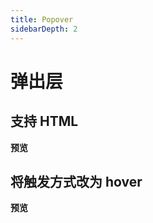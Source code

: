 ```yaml
---
title: Popover
sidebarDepth: 2
---
```

# 弹出层

## 支持 HTML

**预览**

<ClientOnly>
<popover-demos-1></popover-demos-1>
</ClientOnly>

## 将触发方式改为 hover

**预览**

<ClientOnly>
<popover-demos-2></popover-demos-2>
</ClientOnly>





